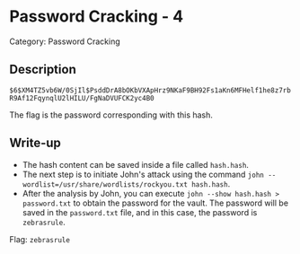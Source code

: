 # Password Cracking - 4
Category: Password Cracking

## Description
`$6$XM4TZ5vb6W/0SjIl$PsddDrA8bOKbVXApHrz9NKaF9BH92Fs1aKn6MFHelf1he8z7rbR9Af12FqynqlU2lHILU/FgNaDVUFCK2yc4B0`

The flag is the password corresponding with this hash.

## Write-up
- The hash content can be saved inside a file called `hash.hash`.
- The next step is to initiate John's attack using the command `john --wordlist=/usr/share/wordlists/rockyou.txt hash.hash`.
- After the analysis by John, you can execute `john --show hash.hash > password.txt` to obtain the password for the vault. The password will be saved in the `password.txt` file, and in this case, the password is `zebrasrule`.

Flag: `zebrasrule`
